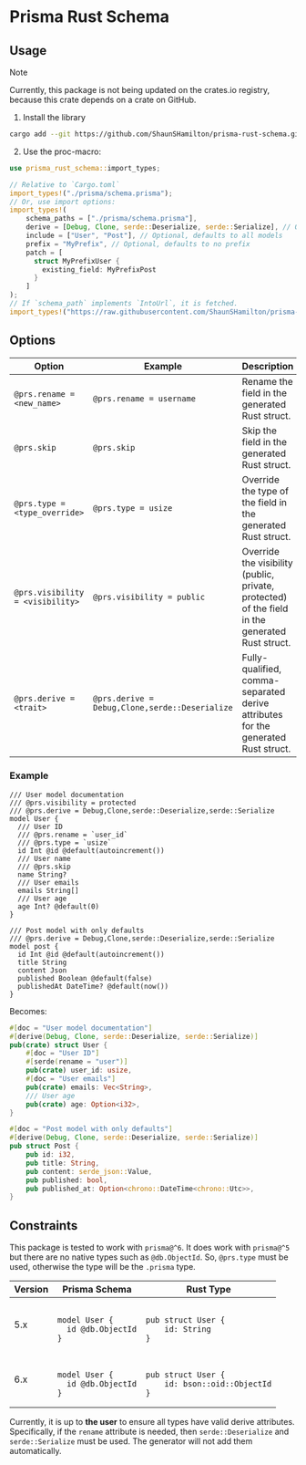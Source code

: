 # Prisma Rust Schema

## Usage

> [!NOTE]
> Currently, this package is not being updated on the crates.io registry, because this crate depends on a crate on GitHub.

1. Install the library

```bash
cargo add --git https://github.com/ShaunSHamilton/prisma-rust-schema.git
```

2. Use the proc-macro:

```rust
use prisma_rust_schema::import_types;

// Relative to `Cargo.toml`
import_types!("./prisma/schema.prisma");
// Or, use import options:
import_types!(
    schema_paths = ["./prisma/schema.prisma"],
    derive = [Debug, Clone, serde::Deserialize, serde::Serialize], // Optional, defaults to no derive
    include = ["User", "Post"], // Optional, defaults to all models
    prefix = "MyPrefix", // Optional, defaults to no prefix
    patch = [
      struct MyPrefixUser {
        existing_field: MyPrefixPost
      }
    ]
);
// If `schema_path` implements `IntoUrl`, it is fetched.
import_types!("https://raw.githubusercontent.com/ShaunSHamilton/prisma-rust-schema/refs/heads/master/prisma/schema.prisma");
```

## Options

| Option                           | Example                                        | Description                                                                                     |
| -------------------------------- | ---------------------------------------------- | ----------------------------------------------------------------------------------------------- |
| `@prs.rename = <new_name>`       | `@prs.rename = username`                       | Rename the field in the generated Rust struct.                                                  |
| `@prs.skip`                      | `@prs.skip`                                    | Skip the field in the generated Rust struct.                                                    |
| `@prs.type = <type_override>`    | `@prs.type = usize`                            | Override the type of the field in the generated Rust struct.                                    |
| `@prs.visibility = <visibility>` | `@prs.visibility = public`                     | Override the visibility (public, private, protected) of the field in the generated Rust struct. |
| `@prs.derive = <trait>`          | `@prs.derive = Debug,Clone,serde::Deserialize` | Fully-qualified, comma-separated derive attributes for the generated Rust struct.               |

### Example

```prisma
/// User model documentation
/// @prs.visibility = protected
/// @prs.derive = Debug,Clone,serde::Deserialize,serde::Serialize
model User {
  /// User ID
  /// @prs.rename = `user_id`
  /// @prs.type = `usize`
  id Int @id @default(autoincrement())
  /// User name
  /// @prs.skip
  name String?
  /// User emails
  emails String[]
  /// User age
  age Int? @default(0)
}

/// Post model with only defaults
/// @prs.derive = Debug,Clone,serde::Deserialize,serde::Serialize
model post {
  id Int @id @default(autoincrement())
  title String
  content Json
  published Boolean @default(false)
  publishedAt DateTime? @default(now())
}
```

Becomes:

```rust
#[doc = "User model documentation"]
#[derive(Debug, Clone, serde::Deserialize, serde::Serialize)]
pub(crate) struct User {
    #[doc = "User ID"]
    #[serde(rename = "user")]
    pub(crate) user_id: usize,
    #[doc = "User emails"]
    pub(crate) emails: Vec<String>,
    /// User age
    pub(crate) age: Option<i32>,
}

#[doc = "Post model with only defaults"]
#[derive(Debug, Clone, serde::Deserialize, serde::Serialize)]
pub struct Post {
    pub id: i32,
    pub title: String,
    pub content: serde_json::Value,
    pub published: bool,
    pub published_at: Option<chrono::DateTime<chrono::Utc>>,
}
```

## Constraints

This package is tested to work with `prisma@^6`. It does work with `prisma@^5` but there are no native types such as `@db.ObjectId`. So, `@prs.type` must be used, otherwise the type will be the `.prisma` type.

<table>
  <thead>
    <tr>
      <th>Version</th>
      <th>Prisma Schema</th>
      <th>Rust Type</th>
    </tr>
  </thead>
  <tbody>
    <tr>
      <td>5.x</td>
      <td>
        <pre><code class="language-prisma">
model User {
  id @db.ObjectId
}</code></pre>
      </td>
      <td><pre><code class="language-rust">
pub struct User {
    id: String
}</code></pre></td>
    </tr>
    <tr>
      <td>6.x</td>
      <td>
        <pre><code class="language-prisma">
model User {
  id @db.ObjectId
}</code></pre>
      </td>
      <td><pre><code class="language-rust">
pub struct User {
    id: bson::oid::ObjectId
}</code></pre></td>
    </tr>
  </tbody>
</table>

Currently, it is up to **the user** to ensure all types have valid derive attributes. Specifically, if the `rename` attribute is needed, then `serde::Deserialize` and `serde::Serialize` must be used. The generator will not add them automatically.
